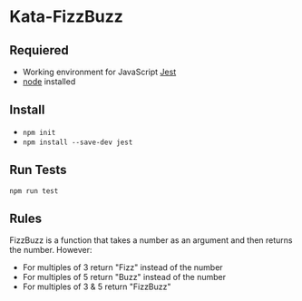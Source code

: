 # Kata-FizzBuzz

## Requiered
- Working environment for JavaScript [Jest](https://jestjs.io/es-ES/)
- [node](https://nodejs.org/en/) installed

## Install
- `npm init`
- `npm install --save-dev jest`

## Run Tests
`npm run test`

## Rules
FizzBuzz is a function that takes a number as an argument and then returns the number. However:
- For multiples of 3 return "Fizz" instead of the number
- For multiples of 5 return "Buzz" instead of the number
- For multiples of 3 & 5 return "FizzBuzz"
